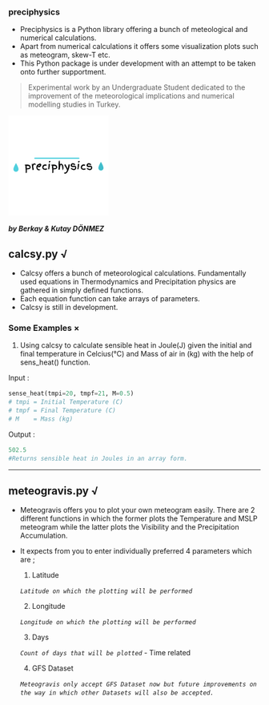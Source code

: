 ### preciphysics

- Preciphysics is a Python library offering a bunch of meteological and numerical calculations.
- Apart from numerical calculations it offers some visualization plots such as meteogram, skew-T etc.
- This Python package is under development with an attempt to be taken onto further supportment.

> Experimental work by an Undergraduate Student dedicated to the improvement of the meteorological implications and numerical modelling studies in Turkey.

![](preciphysics/logo.png)

***by Berkay & Kutay DÖNMEZ***

 ## calcsy.py &radic;
- Calcsy offers a bunch of meteorological calculations. Fundamentally used equations in Thermodynamics and Precipitation physics are gathered in simply defined functions. 
- Each equation function can take arrays of parameters.
- Calcsy is still in development.
### Some Examples &times;
1. Using calcsy to calculate sensible heat in Joule(J) given the initial and final temperature in Celcius(&deg;C) and Mass of air in (kg) with the help of sens_heat() function.

Input :
    
```python
sense_heat(tmpi=20, tmpf=21, M=0.5)
# tmpi = Initial Temperature (C)
# tmpf = Final Temperature (C)
# M    = Mass (kg)
```
Output : 


```python
502.5
#Returns sensible heat in Joules in an array form.
```

------------



## meteogravis.py &radic;
- Meteogravis offers you to plot your own meteogram easily. There are 2 different functions in which the former plots the Temperature and MSLP meteogram while the latter plots the Visibility and the Precipitation Accumulation.
- It expects from you to enter individually preferred 4 parameters which are ;

	1. Latitude
  
	*`Latitude on which the plotting will be performed`*
	
	2. Longitude
  
	*`Longitude on which the plotting will be performed`*
	
	3. Days
  
	*`Count of days that will be plotted`* - Time related
	
	4. GFS Dataset 
  
	*`Meteogravis only accept GFS Dataset now but future improvements on the way in which other Datasets will also be accepted.`*







